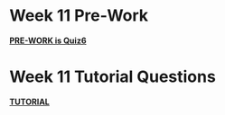 Week 11 Pre-Work
=========================

**[PRE-WORK is Quiz6](../../quizzes/quiz6/README.md)**

Week 11 Tutorial Questions
=========================

**[TUTORIAL](./TUTORIAL.md)**



